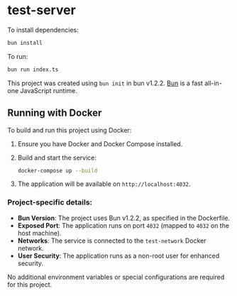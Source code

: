 # test-server

To install dependencies:

```bash
bun install
```

To run:

```bash
bun run index.ts
```

This project was created using `bun init` in bun v1.2.2. [Bun](https://bun.sh) is a fast all-in-one JavaScript runtime.

## Running with Docker

To build and run this project using Docker:

1. Ensure you have Docker and Docker Compose installed.

2. Build and start the service:

   ```bash
   docker-compose up --build
   ```

3. The application will be available on `http://localhost:4032`.

### Project-specific details:

- **Bun Version**: The project uses Bun v1.2.2, as specified in the Dockerfile.
- **Exposed Port**: The application runs on port `4032` (mapped to `4032` on the host machine).
- **Networks**: The service is connected to the `test-network` Docker network.
- **User Security**: The application runs as a non-root user for enhanced security.

No additional environment variables or special configurations are required for this project.